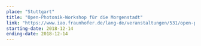 ```yaml
---
place: "Stuttgart"
title: "Open-Photonik-Workshop für die Morgenstadt"
link: "https://www.iao.fraunhofer.de/lang-de/veranstaltungen/531/open-photonik-workshop-fuer-die-morgenstadt.html"
starting-date: 2018-12-14
ending-date: 2018-12-14
---
```


